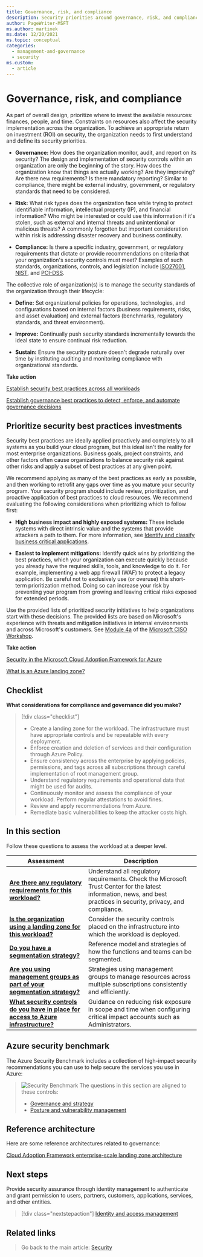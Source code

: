```yaml
---
title: Governance, risk, and compliance
description: Security priorities around governance, risk, and compliance.
author: PageWriter-MSFT
ms.author: martinek
ms.date: 12/20/2021
ms.topic: conceptual
categories:
  - management-and-governance
  - security
ms.custom:
  - article
---
```


<!-- cSpell:ignore NIST -->

# Governance, risk, and compliance

As part of overall design, prioritize where to invest the available resources: finances, people, and time. Constraints on resources also affect the security implementation across the organization. To achieve an appropriate return on investment (ROI) on security, the organization needs to first understand and define its security priorities.

- **Governance:** How does the organization monitor, audit, and report on its security? The design and implementation of security controls within an organization are only the beginning of the story. How does the organization know that things are actually working? Are they improving? Are there new requirements? Is there mandatory reporting? Similar to compliance, there might be external industry, government, or regulatory standards that need to be considered.

- **Risk:** What risk types does the organization face while trying to protect identifiable information, intellectual property (IP), and financial information? Who might be interested or could use this information if it's stolen, such as external and internal threats and unintentional or malicious threats? A commonly forgotten but important consideration within risk is addressing disaster recovery and business continuity.

- **Compliance:** Is there a specific industry, government, or regulatory requirements that dictate or provide recommendations on criteria that your organization's security controls must meet? Examples of such standards, organizations, controls, and legislation include [ISO27001]( https://www.iso.org/isoiec-27001-information-security.html), [NIST]( https://www.nist.gov), and [PCI-DSS]( https://www.pcicomplianceguide.org/faq).

The collective role of organization(s) is to manage the security standards of the organization through their lifecycle:

- **Define:** Set organizational policies for operations, technologies, and configurations based on internal factors (business requirements, risks, and asset evaluation) and external factors (benchmarks, regulatory standards, and threat environment).

- **Improve:** Continually push security standards incrementally towards the ideal state to ensure continual risk reduction.

- **Sustain:** Ensure the security posture doesn't degrade naturally over time by instituting auditing and monitoring compliance with organizational standards.

**Take action**

[Establish security best practices across all workloads](/azure/cloud-adoption-framework/secure)

[Establish governance best practices to detect, enforce, and automate governance decisions](/azure/cloud-adoption-framework/govern)


## Prioritize security best practices investments

Security best practices are ideally applied proactively and completely to all systems as you build your cloud program, but this ideal isn't the reality for most enterprise organizations. Business goals, project constraints, and other factors often cause organizations to balance security risk against other risks and apply a subset of best practices at any given point.

We recommend applying as many of the best practices as early as possible, and then working to retrofit any gaps over time as you mature your security program. Your security program should include review, prioritization, and proactive application of best practices to cloud resources. We recommend evaluating the following considerations when  prioritizing which to follow first:

- **High business impact and highly exposed systems:** These include systems with direct intrinsic value and the systems that provide attackers a path to them. For more information, see [Identify and classify business critical applications](./design-apps-services.md#identify-and-classify-business-critical-applications).

- **Easiest to implement mitigations:** Identify quick wins by prioritizing the best practices, which your organization can execute quickly because you already have the required skills, tools, and knowledge to do it. For example, implementing a web app firewall (WAF) to protect a legacy application. Be careful not to exclusively use (or overuse) this short-term prioritization method. Doing so can increase your risk by preventing your program from growing and leaving critical risks exposed for extended periods.

Use the provided lists of prioritized security initiatives to help organizations start with these decisions. The provided lists are based on Microsoft's experience with threats and mitigation initiatives in internal environments and across Microsoft's customers. See [Module 4a](/office365/securitycompliance/ciso-workshop-module-4a) of the [Microsoft CISO Workshop](/security/ciso-workshop/ciso-workshop).

**Take action**

[Security in the Microsoft Cloud Adoption Framework for Azure](/azure/cloud-adoption-framework/secure)

[What is an Azure landing zone?](/azure/cloud-adoption-framework/ready/landing-zone/)

## Checklist
**What considerations for compliance and governance did you make?**

> [!div class="checklist"]
> - Create a landing zone for the workload. The infrastructure must have appropriate controls and be repeatable with every deployment.
> - Enforce creation and deletion of services and their configuration through Azure Policy.
> - Ensure consistency across the enterprise by applying policies, permissions, and tags across all subscriptions through careful implementation of root management group.
> - Understand regulatory requirements and operational data that might be used for audits.
> - Continuously monitor and assess the compliance of your workload. Perform regular attestations to avoid fines.
> - Review and apply recommendations from Azure.
> - Remediate basic vulnerabilities to keep the attacker costs high.

## In this section

Follow these questions to assess the workload at a deeper level.

|Assessment|Description|
|---|---|
|[**Are there any regulatory requirements for this workload?**](design-regulatory-compliance.md)|Understand all regulatory requirements. Check the Microsoft Trust Center for the latest information, news, and best practices in security, privacy, and compliance.|
|[**Is the organization using a landing zone for this workload?**](design-governance-landing-zone.md)|Consider the security controls placed on the infrastructure into which the workload is deployed.|
|[**Do you have a segmentation strategy?**](design-segmentation.md)|Reference model and strategies of how the functions and teams can be segmented.|
|[**Are you using management groups as part of your segmentation strategy?**](design-management-groups.md)|Strategies using management groups to manage resources across multiple subscriptions consistently and efficiently.|
|[**What security controls do you have in place for access to Azure infrastructure?**](design-admins.md)|Guidance on reducing risk exposure in scope and time when configuring critical impact accounts such as Administrators. |

## Azure security benchmark

The Azure Security Benchmark includes a collection of high-impact security recommendations you can use to help secure the services you use in Azure:

> ![Security Benchmark](../_images/benchmark-security.svg) The questions in this section are aligned to these controls:
>
> - [Governance and strategy](/azure/security/benchmarks/security-controls-v2-governance-strategy)
> - [Posture and vulnerability management](/azure/security/benchmarks/security-controls-v2-posture-vulnerability-management)

## Reference architecture

Here are some reference architectures related to governance:

[Cloud Adoption Framework enterprise-scale landing zone architecture](/azure/cloud-adoption-framework/ready/enterprise-scale/architecture)

## Next steps

Provide security assurance through identity management to authenticate and grant permission to users, partners, customers, applications, services, and other entities.

> [!div class="nextstepaction"]
> [Identity and access management](./design-identity.md)

## Related links

> Go back to the main article: [Security](overview.md)
